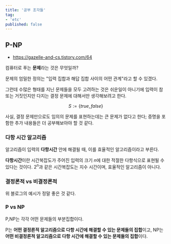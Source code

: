 ```yaml
---
title: '공부 조각들'
tag:
- 'etc'
published: false
---
```


## P-NP 

* <https://gazelle-and-cs.tistory.com/64>

컴퓨터로 푸는 **문제**라는 것은 무엇일까?

문제의 엄밀한 정의는 "입력 집합과 해답 집합 사이의 어떤 관계"라고 할 수 있겠다.

그런데 수많은 형태를 지닌 문제들을 모두 고려하는 것은 쉬운일이 아니기에 입력이 참 또는 거짓인지만 다지는 결정 문제에 대해서만 생각해보려고 한다.

$$S:=\lbrace true, false \rbrace$$

사실, 결정 문제만으로도 임의의 문제를 표현하는데는 큰 문제가 없다고 한다; 증명을 포함한 추가 내용들은 더 공부해보아야 할 것 같다.

### 다항 시간 알고리즘

알고리즘이 입력의 **다항시간** 안에 해결될 때, 이를 효율적인 알고리즘이라고 부른다.

**다항시간**이란 시간복잡도가 주어진 입력의 크기 $n$에 대한 적절한 다항식으로 표현될 수 있다는 것이다. $2^n$과 같은 시간복잡도는 지수 시간이며, 효율적인 알고리즘이 아니다.

### 결정론적 vs 비결정론적

위 블로그의 예시가 정말 좋은 것 같다.

    

### P vs NP

P,NP는 각각 어떤 문제들의 부분집합이다.

P는 **어떤 결정론적 알고리즘으로 다항 시간에 해결할 수 있는 문제들의 집합**이고, NP는 **어떤 비결정론적 알고리즘으로 다항 시간에 해결할 수 있는 문제들의 집합**이다.


